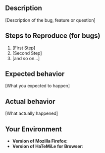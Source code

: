 ## Description

[Description of the bug, feature or question]

## Steps to Reproduce (for bugs)

1. [First Step]
2. [Second Step]
3. [and so on...]

## Expected behavior

[What you expected to happen]

## Actual behavior

[What actually happened]

## Your Environment
* **Version of Mozilla Firefox**: 
* **Version of HaTeMiLe for Browser**:
